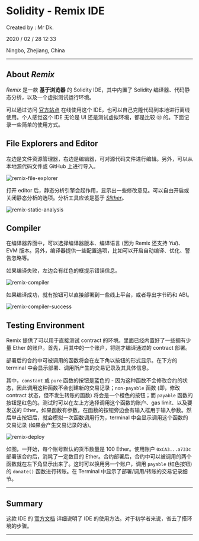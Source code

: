 # Solidity - Remix IDE

Created by : Mr Dk.

2020 / 02 / 28 12:33

Ningbo, Zhejiang, China

---

## About _Remix_

_Remix_ 是一款 **基于浏览器** 的 Solidity IDE，其中内置了 Solidity 编译器、代码静态分析，以及一个虚拟测试运行环境。

可以通过访问 [官方站点](https://remix.ethereum.org) 在线使用这个 IDE，也可以自己克隆代码到本地进行离线使用。个人感觉这个 IDE 无论是 UI 还是测试虚拟环境，都是比较 🉑 的。下面记录一些简单的使用方式。

## File Explorers and Editor

左边是文件资源管理器，右边是编辑器，可对源代码文件进行编辑。另外，可以从本地源代码文件或 GitHub 上进行导入。

<img src="../img/remix-file-explorer.png" alt="remix-file-explorer"  />

打开 editor 后，静态分析引擎会起作用，显示出一些修改意见。可以自由开启或关闭静态分析的选项。分析工具应该是基于 [_Slither_](https://github.com/crytic/slither)。

<img src="../img/remix-static-analysis.png" alt="remix-static-analysis"  />

## Compiler

在编译器界面中，可以选择编译器版本、编译语言 (因为 Remix 还支持 _Yul_)、EVM 版本。另外，编译器提供一些配置选项，比如可以开启自动编译、优化、警告忽略等。

如果编译失败，左边会有红色的框提示错误信息。

![remix-compiler](../img/remix-compiler.png)

如果编译成功，就有按钮可以直接部署到一些线上平台，或者导出字节码和 ABI。

![remix-compiler-success](../img/remix-compiler-success.png)

## Testing Environment

Remix 提供了可以用于直接测试 contract 的环境。里面已经内置好了一些拥有少量 Ether 的账户。首先，用其中的一个账户，将刚才编译通过的 contract 部署。

部署后的合约中可被调用的函数将会在左下角以按钮的形式显示。在下方的 terminal 中会显示部署、调用所产生的交易记录及其具体信息。

其中，`constant` 或 `pure` 函数的按钮是蓝色的 - 因为这种函数不会修改合约的状态，因此调用这种函数不会创建新的交易记录；`non-payable` 函数 (即，修改 contract 状态，但不发生转账的函数) 将会是一个橙色的按钮；而 `payable` 函数的按钮是红色的。测试时可以在左上方选择调用这个函数的账户、gas limit、以及要发送的 Ether。如果函数有参数，在函数的按钮旁边会有输入框用于输入参数。然后单击按钮后，就会模拟一次函数调用行为，terminal 中会显示调用这个函数的交易记录 (如果会产生交易记录的话)。

![remix-deploy](../img/remix-deploy.png)

如图，一开始，每个账号默认的货币数量是 100 Ether。使用账户 `0xCA3...a733c` 部署该合约后，消耗了一定数目的 Ether。合约部署后，合约中可以被调用的两个函数就在左下角显示出来了。这时可以换用另一个账户，调用 `payable` (红色按钮) 的 `donate()` 函数进行转账。在 Terminal 中显示了部署/调用/转账的交易记录细节。

---

## Summary

这款 IDE 的 [官方文档](https://remix-ide.readthedocs.io/en/latest/) 详细说明了 IDE 的使用方法。对于初学者来说，省去了搭环境的步骤。

---
